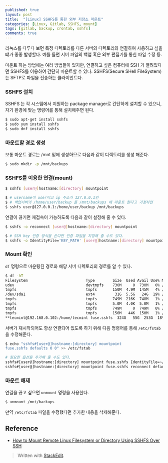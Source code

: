 ```yaml
---
published: true
layout: post
title:  "[Linux] SSHFS를 통한 외부 저장소 마운트"
categories: [Linux, Gitlab, SSHFS, mount]
tags: [gitlab, backup, crontab, sshfs]
comments: true
---
```

 
 리눅스를 다루다 보면 특정 디렉토리를 다른 서버의 디렉토리와 연결하여 사용하고 싶을 떄가 종종 발생할다. 예를 들면 서버 파일의 백업 혹은 외부 편집기를 통한 파일 수정 등.
 
마운트 하는 방법에는 여러 방법들이 있지만, 연결하고 싶은 컴퓨터에 SSH 가 열려있다면 SSHFS를 이용하여 간단히 마운트할 수 있다. SSHFS(Secure SHell FileSystem)는 SFTP로 파일을 전송하는 클라이언트다.

### SSHFS 설치
SSHFS 는 각 시스템에서 지원하는 package manager로 간단하게 설치할 수 있으니, 자기 환경에 맞는 명령어를 통해 설치해주면 된다.

```bash
$ sudo apt-get install sshfs
$ sudo yum install sshfs
$ sudo dnf install sshfs
```

### 마운트할 경로 생성
보통 마운트 경로는 /mnt 밑에 생성하므로 다음과 같이 디렉토리를 생성 해준다.
```bash
$ sudo mkdir -p /mnt/backups 
```

### SSHFS를 이용한 연결(mount)
```bash
$ sshfs [user@]hostname:[directory] mountpoint

$ # username이 user이고 ip 주소가 127.0.0.1인 
$ # 백업서버의 /home/user/backup 를 /mnt/backups 에 마운트 한다고 가정하면
$ sshfs user@127.0.0.1:/home/user/backup /mnt/backups
```

연결이 끊기면 재접속이 가능하도록 다음과 같이 설정해 줄 수 있다.
```bash
$ sshfs -o reconnect [user@]hostname:[directory] mountpoint

$ # SSH key 인증 방식을 쓴다면 인증 파일을 지정해 줄 수도 있다.
$ sshfs -o IdentityFile='KEY_PATH' [user@]hostname:[directory] mountpoint
```

### Mount 확인
`df` 명령으로 마운팅된 경로와 해당 서버 디렉토리의 경로를 알 수 있다.

``` bash
$ df -hT
Filesystem                          Type        Size  Used Avail Use% Mounted on
udev                                devtmpfs    730M     0  730M   0% /dev
tmpfs                               tmpfs       150M  4.9M  145M   4% /run
/dev/sda1                           ext4         31G  5.5G   24G  19% /
tmpfs                               tmpfs       749M  216K  748M   1% /dev/shm
tmpfs                               tmpfs       5.0M  4.0K  5.0M   1% /run/lock
tmpfs                               tmpfs       749M     0  749M   0% /sys/fs/cgroup
tmpfs                               tmpfs       150M   44K  150M   1% /run/user/1000
**tecmint@192.168.0.102:/home/tecmint fuse.sshfs  324G   55G  253G  18% /mnt/tecmint**
```

서버가 재시작되어도 항상 연결되어 있도록 하기 위해 다음 명령어를 통해 `/etc/fstab`을 수정해준다.

```bash
$ echo "sshfs#[user@]hostname:[directory] mountpoint
fuse.sshfs defaults 0 0" >> /etc/fstab

# 필요한 옵션을 추가해 줄 수도 있다.
sshfs#[user@]hostname:[directory] mountpoint fuse.sshfs IdentityFile=~/.ssh/id_rsa defaults 0 0
sshfs#[user@]hostname:[directory] mountpoint fuse.sshfs reconnect defaults 0 0
```

### 마운트 해제
연결을 끊고 싶으면 `unmount` 명령을 사용한다.

```bash
$ unmount /mnt/backups
```

만약 `/etc/fstab` 파일을 수정했다면 추가한 내용을 삭제해준다.


## Reference
- [How to Mount Remote Linux Filesystem or Directory Using SSHFS Over SSH]

[GitLab 공식문서]: https://docs.gitlab.com/ee/raketasks/backup_restore.html#restore-gitlab
[How to Mount Remote Linux Filesystem or Directory Using SSHFS Over SSH]: https://www.tecmint.com/sshfs-mount-remote-linux-filesystem-directory-using-ssh/

> Written with [StackEdit](https://stackedit.io/).

